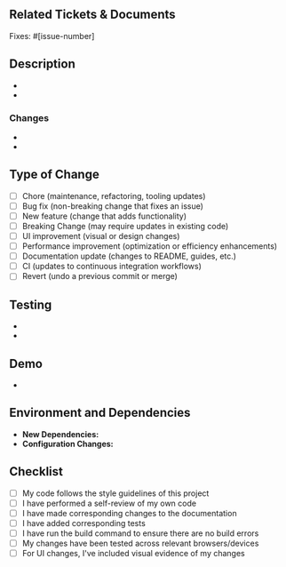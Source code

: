 <!-- This is a pull request template, you do not need to uncomment or remove the comments, they won't show up in the PR text. -->

<!-- Suggested PR title format examples:
  feat: Adding a new feature
  fix: For bug fixes that affect the end-user
  refactor: A code change that doesn't change behavior (it doesn't add anything and doesn't fix anything)
  chore: For small tasks
  docs: For documentation
  ui: For UI/design changes or improvements
  perf: For performance improvements
-->
## Related Tickets & Documents
<!-- Please list the issue or open one if it doesnt exist -->
Fixes: #[issue-number]

## Description
<!-- Please include a summary of the change along with the relevant motivation and context. -->
- 
- 


### Changes
<!-- Provide a concise bullet-point list of key modifications. -->
- 
- 

## Type of Change
<!--  Select the most appropriate option(s) -->
- [ ] Chore (maintenance, refactoring, tooling updates)
- [ ] Bug fix (non-breaking change that fixes an issue)
- [ ] New feature (change that adds functionality)
- [ ] Breaking Change (may require updates in existing code)
- [ ] UI improvement (visual or design changes)
- [ ] Performance improvement (optimization or efficiency enhancements)
- [ ] Documentation update (changes to README, guides, etc.)
- [ ] CI (updates to continuous integration workflows)
- [ ] Revert (undo a previous commit or merge)

## Testing
<!-- Please describe how these changes were tested, specify any test cases or list any relevant details. -->
-
-

## Demo
<!--
For UI changes, please provide:
1. Video showing before/after
2. Responsiveness across mobile, tablet and desktop screens
For functional changes, include example API requests or screenshots of console output etc.
-->
-

## Environment and Dependencies 
- **New Dependencies:** <!-- List any new packages or libraries -->
- **Configuration Changes:** <!-- Describe any changes needed in the environment setup -->

## Checklist
- [ ] My code follows the style guidelines of this project
- [ ] I have performed a self-review of my own code
- [ ] I have made corresponding changes to the documentation
- [ ] I have added corresponding tests
- [ ] I have run the build command to ensure there are no build errors
- [ ] My changes have been tested across relevant browsers/devices
- [ ] For UI changes, I've included visual evidence of my changes

<!--- Thanks for contributing to our blog website! If the tests fail or you have questions, please leave a comment below and our team will be happy to assist you. --->